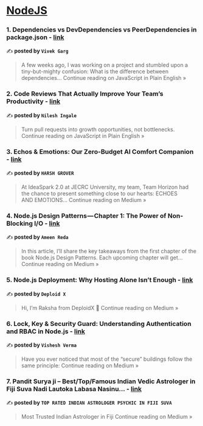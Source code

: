 
<h1><a href=https://medium.com/tag/nodejs/recommended target="_blank" rel="noopener noreferrer">NodeJS</a></h1>
<h3>1. Dependencies vs DevDependencies vs PeerDependencies in package.json - <a href="https://javascript.plainenglish.io/dependencies-vs-devdependencies-vs-peerdependencies-in-package-json-4d159741b461?source=rss------nodejs-5" target="_blank" rel="noopener noreferrer">link</a></h3>

✍️ **posted by `Vivek Garg`**

<blockquote>A few weeks ago, I was working on a project and stumbled upon a tiny-but-mighty confusion:
What is the difference between dependencies…
Continue reading on JavaScript in Plain English »</blockquote>

<h3>2. Code Reviews That Actually Improve Your Team’s Productivity - <a href="https://javascript.plainenglish.io/code-reviews-that-actually-improve-your-teams-productivity-152f0d351096?source=rss------nodejs-5" target="_blank" rel="noopener noreferrer">link</a></h3>

✍️ **posted by `Nilesh Ingale`**

<blockquote>Turn pull requests into growth opportunities, not bottlenecks.
Continue reading on JavaScript in Plain English »</blockquote>

<h3>3. Echos & Emotions: Our Zero-Budget AI Comfort Companion - <a href="https://medium.com/@harsh.r2731/echos-emotions-our-zero-budget-ai-comfort-companion-3fcbd69de1b3?source=rss------nodejs-5" target="_blank" rel="noopener noreferrer">link</a></h3>

✍️ **posted by `HARSH GROVER`**

<blockquote>At IdeaSpark 2.0 at JECRC University, my team, Team Horizon had the chance to present something close to our hearts: ECHOES AND EMOTIONS…
Continue reading on Medium »</blockquote>

<h3>4. Node.js Design Patterns — Chapter 1: The Power of Non-Blocking I/O - <a href="https://medium.com/@ameenreda1/node-js-design-patterns-chapter-1-the-power-of-non-blocking-i-o-c0921e7e05d4?source=rss------nodejs-5" target="_blank" rel="noopener noreferrer">link</a></h3>

✍️ **posted by `Ameen Reda`**

<blockquote>In this article, I’ll share the key takeaways from the first chapter of the book Node.js Design Patterns. Each upcoming chapter will get…
Continue reading on Medium »</blockquote>

<h3>5. Node.js Deployment: Why Hosting Alone Isn’t Enough - <a href="https://medium.com/@deploidx/node-js-deployment-why-hosting-alone-isnt-enough-e57856419871?source=rss------nodejs-5" target="_blank" rel="noopener noreferrer">link</a></h3>

✍️ **posted by `Deploid X`**

<blockquote>Hi, I’m Raksha from DeploidX 👋
Continue reading on Medium »</blockquote>

<h3>6. Lock, Key & Security Guard: Understanding Authentication and RBAC in Node.js - <a href="https://medium.com/@VisheshV/lock-key-security-guard-understanding-authentication-and-rbac-in-node-js-779f4da4c407?source=rss------nodejs-5" target="_blank" rel="noopener noreferrer">link</a></h3>

✍️ **posted by `Vishesh Verma`**

<blockquote>Have you ever noticed that most of the “secure” buildings follow the same principle:
Continue reading on Medium »</blockquote>

<h3>7. Pandit Surya ji – Best/Top/Famous Indian Vedic Astrologer in Fiji Suva Nadi Lautoka Labasa Nasinu… - <a href="https://medium.com/@mastersuryaji1202/pandit-surya-ji-best-top-famous-indian-vedic-astrologer-in-fiji-suva-nadi-lautoka-labasa-nasinu-eb1d2b26100d?source=rss------nodejs-5" target="_blank" rel="noopener noreferrer">link</a></h3>

✍️ **posted by `TOP RATED INDIAN ASTROLOGER PSYCHIC IN FIJI SUVA`**

<blockquote>Most Trusted Indian Astrologer in Fiji
Continue reading on Medium »</blockquote>

